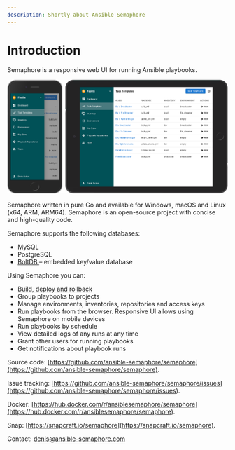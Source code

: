 ```yaml
---
description: Shortly about Ansible Semaphore
---
```


# Introduction

Semaphore is a responsive web UI for running Ansible playbooks.

![](<.gitbook/assets/image (3).png>)

Semaphore written in pure Go and available for Windows, macOS and Linux (x64, ARM, ARM64). Semaphore is an open-source project with concise and high-quality code.

Semaphore supports the following databases:

* MySQL
* PostgreSQL
* [BoltDB ](https://github.com/etcd-io/bbolt)– embedded key/value database

Using Semaphore you can:

* [Build, deploy and rollback](administration-guide/build-and-deploy.md)
* Group playbooks to projects
* Manage environments, inventories, repositories and access keys
* Run playbooks from the browser. Responsive UI allows using Semaphore on mobile devices
* Run playbooks by schedule
* View detailed logs of any runs at any time
* Grant other users for running playbooks
* Get notifications about playbook runs

Source code: [https://github.com/ansible-semaphore/semaphore](https://github.com/ansible-semaphore/semaphore).

Issue tracking: [https://github.com/ansible-semaphore/semaphore/issues](https://github.com/ansible-semaphore/semaphore/issues).

Docker: [https://hub.docker.com/r/ansiblesemaphore/semaphore](https://hub.docker.com/r/ansiblesemaphore/semaphore).

Snap: [https://snapcraft.io/semaphore](https://snapcraft.io/semaphore).

Contact: [denis@ansible-semaphore.com](mailto:denis@ansible-semaphore.com)
